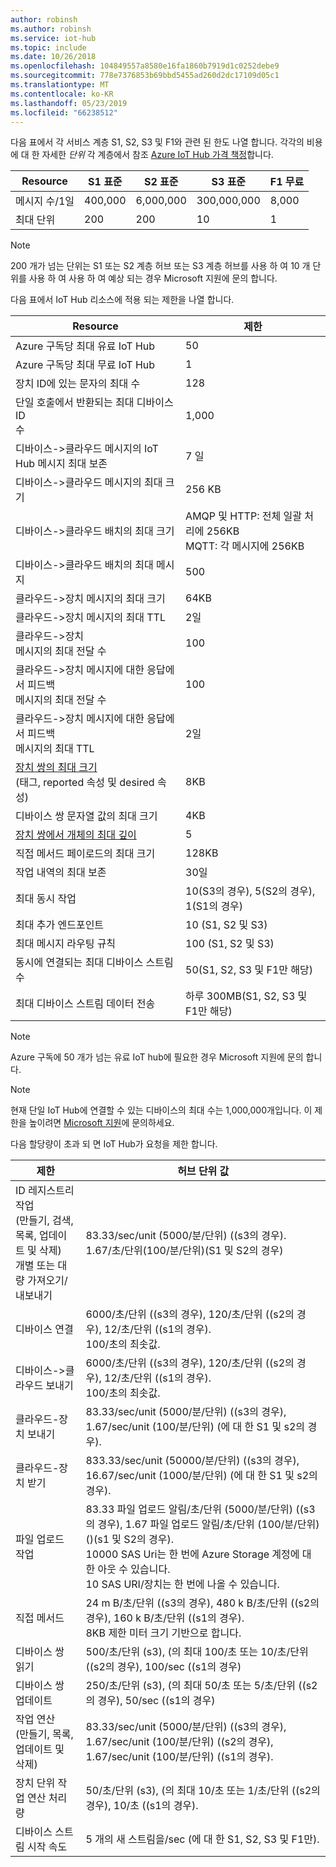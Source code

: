 ```yaml
---
author: robinsh
ms.author: robinsh
ms.service: iot-hub
ms.topic: include
ms.date: 10/26/2018
ms.openlocfilehash: 104849557a8580e16fa1860b7919d1c0252debe9
ms.sourcegitcommit: 778e7376853b69bbd5455ad260d2dc17109d05c1
ms.translationtype: MT
ms.contentlocale: ko-KR
ms.lasthandoff: 05/23/2019
ms.locfileid: "66238512"
---
```

다음 표에서 각 서비스 계층 S1, S2, S3 및 F1와 관련 된 한도 나열 합니다. 각각의 비용에 대 한 자세한 *단위* 각 계층에서 참조 [Azure IoT Hub 가격 책정](https://azure.microsoft.com/pricing/details/iot-hub/)합니다.

| Resource | S1 표준 | S2 표준 | S3 표준 | F1 무료 |
| --- | --- | --- | --- | --- |
| 메시지 수/1일 |400,000 |6,000,000 |300,000,000 |8,000 |
| 최대 단위 |200 |200 |10 |1 |

> [!NOTE]
> 200 개가 넘는 단위는 S1 또는 S2 계층 허브 또는 S3 계층 허브를 사용 하 여 10 개 단위를 사용 하 여 사용 하 여 예상 되는 경우 Microsoft 지원에 문의 합니다.
> 
> 

다음 표에서 IoT Hub 리소스에 적용 되는 제한을 나열 합니다.

| Resource | 제한 |
| --- | --- |
| Azure 구독당 최대 유료 IoT Hub |50 |
| Azure 구독당 최대 무료 IoT Hub |1 |
| 장치 ID에 있는 문자의 최대 수 | 128 |
| 단일 호출에서 반환되는 최대 디바이스 ID<br/>  수 |1,000 |
| 디바이스-&gt;클라우드 메시지의 IoT Hub 메시지 최대 보존 |7 일 |
| 디바이스-&gt;클라우드 메시지의 최대 크기 |256 KB |
| 디바이스-&gt;클라우드 배치의 최대 크기 |AMQP 및 HTTP: 전체 일괄 처리에 256KB <br/>MQTT: 각 메시지에 256KB |
| 디바이스-&gt;클라우드 배치의 최대 메시지 |500 |
| 클라우드->장치 메시지의 최대 크기 |64KB |
| 클라우드->장치 메시지의 최대 TTL |2일 |
| 클라우드->장치  <br/> 메시지의 최대 전달 수 |100 |
| 클라우드->장치 메시지에 대한 응답에서 피드백  <br/>  메시지의 최대 전달 수 |100 |
| 클라우드->장치 메시지에 대한 응답에서 피드백  <br/>  메시지의 최대 TTL |2일 |
| [장치 쌍의 최대 크기](../articles/iot-hub/iot-hub-devguide-device-twins.md#device-twin-size) <br/> (태그, reported 속성 및 desired 속성) | 8KB |
| 디바이스 쌍 문자열 값의 최대 크기 | 4KB |
| [장치 쌍에서 개체의 최대 깊이](../articles/iot-hub/iot-hub-devguide-device-twins.md#tags-and-properties-format) | 5 |
| 직접 메서드 페이로드의 최대 크기 | 128KB |
| 작업 내역의 최대 보존 | 30일 |
| 최대 동시 작업 | 10(S3의 경우), 5(S2의 경우), 1(S1의 경우) |
| 최대 추가 엔드포인트 | 10 (S1, S2 및 S3) |
| 최대 메시지 라우팅 규칙 | 100 (S1, S2 및 S3) |
| 동시에 연결되는 최대 디바이스 스트림 수 | 50(S1, S2, S3 및 F1만 해당) |
| 최대 디바이스 스트림 데이터 전송 | 하루 300MB(S1, S2, S3 및 F1만 해당) |

> [!NOTE]
> Azure 구독에 50 개가 넘는 유료 IoT hub에 필요한 경우 Microsoft 지원에 문의 합니다.

> [!NOTE]
> 현재 단일 IoT Hub에 연결할 수 있는 디바이스의 최대 수는 1,000,000개입니다. 이 제한을 높이려면 [Microsoft 지원](https://azure.microsoft.com/support/options/)에 문의하세요.

다음 할당량이 초과 되 면 IoT Hub가 요청을 제한 합니다.

| 제한 | 허브 단위 값 |
| --- | --- |
| ID 레지스트리 작업 <br/> (만들기, 검색, 목록, 업데이트 및 삭제) <br/> 개별 또는 대량 가져오기/내보내기 |83.33/sec/unit (5000/분/단위) ((s3의 경우). <br/> 1.67/초/단위(100/분/단위)(S1 및 S2의 경우) |
| 디바이스 연결 |6000/초/단위 ((s3의 경우), 120/초/단위 ((s2의 경우), 12/초/단위 ((s1의 경우). <br/>100/초의 최솟값. |
| 디바이스-&gt;클라우드 보내기 |6000/초/단위 ((s3의 경우), 120/초/단위 ((s2의 경우), 12/초/단위 ((s1의 경우). <br/>100/초의 최솟값. |
| 클라우드-장치 보내기 | 83.33/sec/unit (5000/분/단위) ((s3의 경우), 1.67/sec/unit (100/분/단위) (에 대 한 S1 및 s2의 경우). |
| 클라우드-장치 받기 |833.33/sec/unit (50000/분/단위) ((s3의 경우), 16.67/sec/unit (1000/분/단위) (에 대 한 S1 및 s2의 경우). |
| 파일 업로드 작업 |83.33 파일 업로드 알림/초/단위 (5000/분/단위) ((s3의 경우), 1.67 파일 업로드 알림/초/단위 (100/분/단위) ()(s1 및 S2의 경우). <br/> 10000 SAS Uri는 한 번에 Azure Storage 계정에 대 한 아웃 수 있습니다.<br/> 10 SAS URI/장치는 한 번에 나올 수 있습니다. |
| 직접 메서드 | 24 m B/초/단위 ((s3의 경우), 480 k B/초/단위 ((s2의 경우), 160 k B/초/단위 ((s1의 경우).<br/> 8KB 제한 미터 크기 기반으로 합니다. |
| 디바이스 쌍 읽기 | 500/초/단위 (s3), (의 최대 100/초 또는 10/초/단위 ((s2의 경우), 100/sec ((s1의 경우) |
| 디바이스 쌍 업데이트 | 250/초/단위 (s3), (의 최대 50/초 또는 5/초/단위 ((s2의 경우), 50/sec ((s1의 경우) |
| 작업 연산 <br/> (만들기, 목록, 업데이트 및 삭제) | 83.33/sec/unit (5000/분/단위) ((s3의 경우), 1.67/sec/unit (100/분/단위) ((s2의 경우), 1.67/sec/unit (100/분/단위) ((s1의 경우). |
| 장치 단위 작업 연산 처리량 | 50/초/단위 (s3), (의 최대 10/초 또는 1/초/단위 ((s2의 경우), 10/초 ((s1의 경우). |
| 디바이스 스트림 시작 속도 | 5 개의 새 스트림을/sec (에 대 한 S1, S2, S3 및 F1만). |
